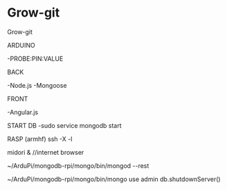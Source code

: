 Grow-git
========

Grow-git


ARDUINO

-PROBE:PIN:VALUE


BACK

-Node.js -Mongoose

FRONT

-Angular.js

START DB -sudo service mongodb start

RASP (armhf) ssh -X -l

midori & //internet browser

~/ArduPi/mongodb-rpi/mongo/bin/mongod --rest

~/ArduPi/mongodb-rpi/mongo/bin/mongo use admin db.shutdownServer()
